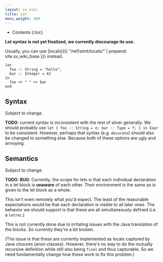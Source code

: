 ```yaml
---
layout: sv_wiki
title: Let
menu_weight: 400
---
```


* Contents
{:toc}

**Let syntax is not yet finalized, we currently discourage its use.**

Usually, you can use [locals]({{ "/ref/stmt/locals/" | prepend: site.sv_wiki_base }}) instead.

```
let
  foo :: String = "hello",
  bar :: Integer = 42
in
  foo ++ " " ++ bar
end
```

## Syntax

Subject to change.

**TODO**: current syntax is inconsistent with the rest of silver generally. We should probably use `let { foo :: String = e; bar :: Type = f; } in Expr` to be consistent. However, perhaps that syntax (e.g. `decorate`) should also be changed to something else. Because both of these options are ugly and annoying.

## Semantics

Subject to change.

**TODO**: **BUG**: Currently, the scope for lets is that each individual declaration in a let block is **unaware** of each other. Their environment is the same as is given to the let block as a whole.

This isn't even remotely what you'd expect. The least of the reasonable expectations would be that each declaration is visible to all later ones. The behavior we should support is that these are all simultaneously defined (i.e. a `letrec`.)

This is not currently done due to irritating issues with the Java translation of the blocks. So currently they're a bit broken.

(The issue is that these are currently implemented as locals captured by Java closures (anon classes). However, there's no way to do the mutually recursive definition while still also being `final` and thus capturable. So we need fundamentally change how these work to fix this problem.)
